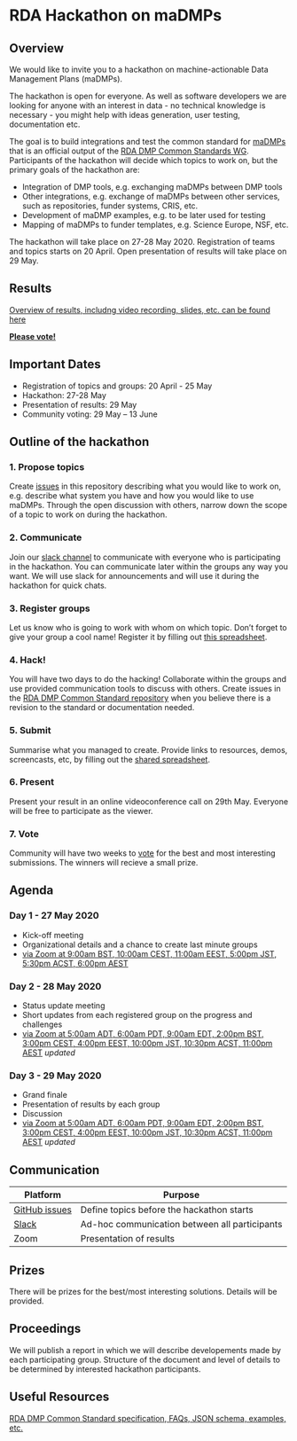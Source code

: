 # RDA Hackathon on maDMPs #

## Overview ##
We would like to invite you to a hackathon on machine-actionable Data Management Plans (maDMPs).  

The hackathon is open for everyone. As well as software developers we are looking for anyone with an interest in data - no technical knowledge is necessary - you might help with ideas generation, user testing, documentation etc.

The goal is to build integrations and test the common standard for [maDMPs](https://doi.org/10.15497/rda00039 ) that is an official output of the [RDA DMP Common Standards WG](https://www.rd-alliance.org/group/dmp-common-standards-wg/outcomes/rda-dmp-common-standard-machine-actionable-data-management ). Participants of the hackathon will decide which topics to work on,  but the primary goals of the hackathon are:

* Integration of DMP tools, e.g. exchanging maDMPs between DMP tools
* Other integrations, e.g. exchange of maDMPs between other services, such as repositories, funder systems, CRIS, etc.
* Development of maDMP examples, e.g. to be later used for testing
* Mapping of maDMPs to funder templates, e.g. Science Europe, NSF, etc. 


The hackathon will take place on 27-28 May 2020. Registration of teams and topics starts on 20 April. Open presentation of results will take place on 29 May.
  
## Results
[Overview of results, includng video recording, slides, etc. can be found here](https://github.com/RDA-DMP-Common/hackathon-2020/blob/master/results.md)

[**Please vote!**](https://www.surveymonkey.com/r/ZN9CVV9)

## Important Dates 

* Registration of topics and groups: 20 April - 25 May
* Hackathon: 27-28 May
* Presentation of results: 29 May
* Community voting: 29 May – 13 June



## Outline of the hackathon 

### 1.       Propose topics 
Create [issues](https://github.com/RDA-DMP-Common/hackathon-2020/issues) in this repository describing what you would like to work on, e.g. describe what system you have and how you would like to use maDMPs. Through the open discussion with others, narrow down the scope of a topic to work on during the hackathon. 

### 2.       Communicate
Join our [slack channel](https://join.slack.com/t/madmp/shared_invite/zt-dpmok0rp-rXornZoHPxJ8KFoEwkQo8Q) to communicate with everyone who is participating in the hackathon. You can communicate later within the groups any way you want. We will use slack for announcements and will use it during the hackathon for quick chats.  

### 3.       Register groups
Let us know who is going to work with whom on which topic. Don’t forget to give your group a cool name! Register it by filling out [this spreadsheet](https://docs.google.com/spreadsheets/d/12bwx0KbY8BAIh24sJQgl1Grhu_oxkMty6ZvsQQxSZ2k/edit?usp=sharing).

### 4.       Hack! 
You will have two days to do the hacking! Collaborate within the groups and use provided communication tools to discuss with others. Create issues in the [RDA DMP Common Standard repository](https://github.com/RDA-DMP-Common/RDA-DMP-Common-Standard) when you believe there is a revision to the standard or documentation needed. 

### 5.       Submit
Summarise what you managed to create. Provide links to resources, demos, screencasts, etc, by filling out the [shared spreadsheet](https://docs.google.com/spreadsheets/d/12bwx0KbY8BAIh24sJQgl1Grhu_oxkMty6ZvsQQxSZ2k/edit?usp=sharing).

### 6.       Present 
Present your result in an online videoconference call on 29th May. Everyone will be free to participate as the viewer.

### 7.       Vote 
Community will have two weeks to [vote](https://www.surveymonkey.com/r/ZN9CVV9) for the best and most interesting submissions. The winners will recieve a small prize. 

## Agenda
### Day 1 - 27 May 2020 
* Kick-off meeting 
* Organizational details and a chance to create last minute groups
* [via Zoom at 9:00am BST, 10:00am CEST, 11:00am EEST, 5:00pm JST, 5:30pm ACST, 6:00pm AEST](https://tuwien.zoom.us/j/97292311649?pwd=eTZHS3dudG8ySHlmZCthTjZzL0hBZz09)

### Day 2 - 28 May 2020
* Status update meeting 
* Short updates from each registered group on the progress and challenges 
* [via Zoom at 5:00am ADT, 6:00am PDT, 9:00am EDT, 2:00pm BST, 3:00pm CEST, 4:00pm EEST, 10:00pm JST, 10:30pm ACST, 11:00pm AEST](https://us02web.zoom.us/j/89093874164?pwd=L282Z1pwbXBXUncwb0RaSHc3dmZOUT09) *updated*


### Day 3 - 29 May 2020
* Grand finale 
* Presentation of results by each group
* Discussion 
* [via Zoom at 5:00am ADT, 6:00am PDT, 9:00am EDT, 2:00pm BST, 3:00pm CEST, 4:00pm EEST, 10:00pm JST, 10:30pm ACST, 11:00pm AEST](https://us02web.zoom.us/j/83129062602?pwd=bXJidHVSTVV0OUxqSk9lOVhyUFpNUT09) *updated*

## Communication 

Platform | Purpose
---------|----------
[GitHub issues](https://github.com/RDA-DMP-Common/hackathon-2020/issues) | Define topics before the hackathon starts
[Slack](https://join.slack.com/t/madmp/shared_invite/zt-dpmok0rp-rXornZoHPxJ8KFoEwkQo8Q) | Ad-hoc communication between all participants 
Zoom | Presentation of results


## Prizes
There will be prizes for the best/most interesting solutions. Details will be provided. 

## Proceedings
We will publish a report in which we will describe developements made by each participating group. Structure of the document and level of details to be determined by interested hackathon participants.

## Useful Resources
[RDA DMP Common Standard specification, FAQs, JSON schema, examples, etc.](https://github.com/RDA-DMP-Common/RDA-DMP-Common-Standard)


